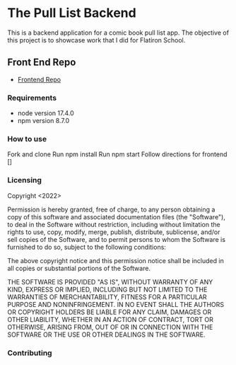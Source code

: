 # The Pull List Backend
This is a backend application for a comic book pull list app. The objective of this project is to showcase work that I did for Flatiron School.

## Front End Repo
- [Frontend Repo](https://github.com/nlsteadman/the-pull-list)

### Requirements
* node version 17.4.0
* npm version 8.7.0


### How to use
Fork and clone
Run npm install
Run npm start
Follow directions for frontend []

### Licensing
Copyright <2022> <COPYRIGHT HOLDER>

Permission is hereby granted, free of charge, to any person obtaining a copy of this software and associated documentation files (the "Software"), to deal in the Software without restriction, including without limitation the rights to use, copy, modify, merge, publish, distribute, sublicense, and/or sell copies of the Software, and to permit persons to whom the Software is furnished to do so, subject to the following conditions:

The above copyright notice and this permission notice shall be included in all copies or substantial portions of the Software.

THE SOFTWARE IS PROVIDED "AS IS", WITHOUT WARRANTY OF ANY KIND, EXPRESS OR IMPLIED, INCLUDING BUT NOT LIMITED TO THE WARRANTIES OF MERCHANTABILITY, FITNESS FOR A PARTICULAR PURPOSE AND NONINFRINGEMENT. IN NO EVENT SHALL THE AUTHORS OR COPYRIGHT HOLDERS BE LIABLE FOR ANY CLAIM, DAMAGES OR OTHER LIABILITY, WHETHER IN AN ACTION OF CONTRACT, TORT OR OTHERWISE, ARISING FROM, OUT OF OR IN CONNECTION WITH THE SOFTWARE OR THE USE OR OTHER DEALINGS IN THE SOFTWARE.

### Contributing